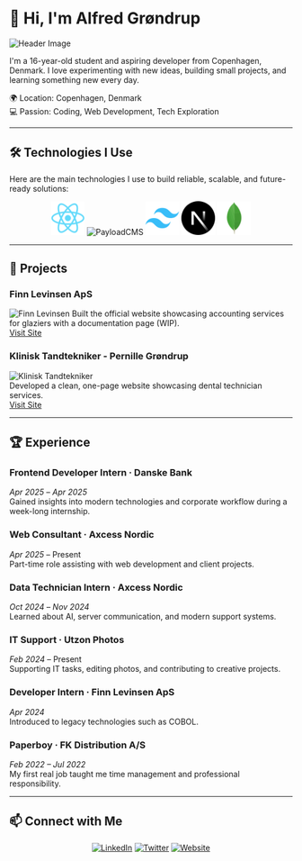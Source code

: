 # 👋 Hi, I'm Alfred Grøndrup

![Header Image](https://via.placeholder.com/1200x300?text=Alfred+Grøndrup)

I'm a 16-year-old student and aspiring developer from Copenhagen, Denmark. I love experimenting with new ideas, building small projects, and learning something new every day.

🌍 Location: Copenhagen, Denmark  
💻 Passion: Coding, Web Development, Tech Exploration

---

## 🛠️ Technologies I Use

Here are the main technologies I use to build reliable, scalable, and future-ready solutions:

<div align="center">
  <img src="https://raw.githubusercontent.com/devicons/devicon/master/icons/react/react-original.svg" alt="React" width="60" height="60"/>
  <img src="https://payloadcms.com/assets/images/payload-logo.png" alt="PayloadCMS" width="60" height="60"/>
  <img src="https://raw.githubusercontent.com/devicons/devicon/master/icons/tailwindcss/tailwindcss-plain.svg" alt="TailwindCSS" width="60" height="60"/>
  <img src="https://raw.githubusercontent.com/devicons/devicon/master/icons/nextjs/nextjs-original.svg" alt="NextJS" width="60" height="60"/>
  <img src="https://raw.githubusercontent.com/devicons/devicon/master/icons/mongodb/mongodb-original.svg" alt="MongoDB" width="60" height="60"/>
</div>

---

## 💼 Projects

### Finn Levinsen ApS

![Finn Levinsen](https://via.placeholder.com/600x200?text=Finn+Levinsen+ApS)
Built the official website showcasing accounting services for glaziers with a documentation page (WIP).  
[Visit Site](https://www.finnlevinsen.dk)

### Klinisk Tandtekniker - Pernille Grøndrup

![Klinisk Tandtekniker](https://via.placeholder.com/600x200?text=Klinisk+Tandtekniker)  
Developed a clean, one-page website showcasing dental technician services.  
[Visit Site](https://www.klinisktandtekniker.com)

---

## 🏆 Experience

### Frontend Developer Intern · Danske Bank

_Apr 2025_ – _Apr 2025_  
Gained insights into modern technologies and corporate workflow during a week-long internship.

### Web Consultant · Axcess Nordic

_Apr 2025_ – Present  
Part-time role assisting with web development and client projects.

### Data Technician Intern · Axcess Nordic

_Oct 2024_ – _Nov 2024_  
Learned about AI, server communication, and modern support systems.

### IT Support · Utzon Photos

_Feb 2024_ – Present  
Supporting IT tasks, editing photos, and contributing to creative projects.

### Developer Intern · Finn Levinsen ApS

_Apr 2024_  
Introduced to legacy technologies such as COBOL.

### Paperboy · FK Distribution A/S

_Feb 2022 – Jul 2022_  
My first real job taught me time management and professional responsibility.

---

## 📫 Connect with Me

<div align="center">
  <a href="https://www.linkedin.com/in/alfredgrondrup/"><img src="https://img.shields.io/badge/LinkedIn-0A66C2?style=for-the-badge&logo=linkedin&logoColor=white" alt="LinkedIn"/></a>
  <a href="https://twitter.com/alfredgrondrup"><img src="https://img.shields.io/badge/Twitter-1DA1F2?style=for-the-badge&logo=twitter&logoColor=white" alt="Twitter"/></a>
  <a href="https://alfredgrondrup.dev"><img src="https://img.shields.io/badge/Website-101010?style=for-the-badge&logo=Google-Chrome&logoColor=white" alt="Website"/></a>
</div>
